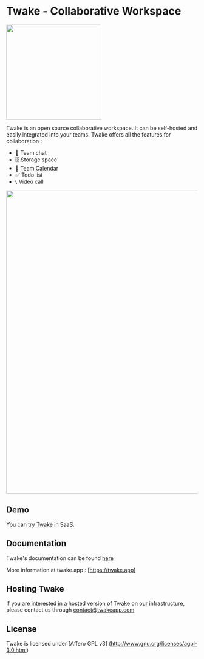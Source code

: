 
# Twake - Collaborative Workspace

<a href="https://twake.app"><img src="https://twake.app/medias/twakeName.png" width=250/></a>

Twake is an open source collaborative workspace. It can be self-hosted and easily integrated into your teams.
Twake offers all the features for collaboration :
- 💬 Team chat
- 🗄 Storage space
- 📅 Team Calendar
- ✅ Todo list
- 📞 Video call


<a href="https://twakeapp.com"><img width=800 src="https://twake.app/medias/features/chat.png"/></a>



## Demo ##

You can <a href="https://web.twake.app"> try Twake</a> in SaaS.


## Documentation

Twake's documentation can be found <a href="https://www.notion.so/Welcome-to-Twake-495f4e5f97464e1c9ef7e969e52ea274">here</a>

More information at twake.app : [https://twake.app]


## Hosting Twake

If you are interested in a hosted version of Twake on our infrastructure, please contact us through
[contact@twakeapp.com](mailto:contact@twakeapp.com)




## License

Twake is licensed under [Affero GPL v3] (http://www.gnu.org/licenses/agpl-3.0.html)
